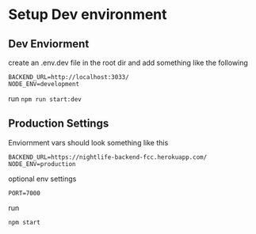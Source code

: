 # Setup Dev environment

## Dev Enviorment
create an .env.dev file in the root dir and add something like the following
```
BACKEND_URL=http://localhost:3033/
NODE_ENV=development
```

run ```npm run start:dev```

## Production Settings
Enviornment vars should look something like this
```
BACKEND_URL=https://nightlife-backend-fcc.herokuapp.com/
NODE_ENV=production
```

optional env settings
```
PORT=7000
```

run
```
npm start
```
